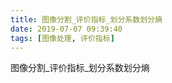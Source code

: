 ```yaml
---
title: 图像分割_评价指标_划分系数划分熵
date: 2019-07-07 09:39:40
tags: [图像处理, 评价指标]
---
```


图像分割_评价指标_划分系数划分熵

<!--more-->

